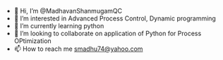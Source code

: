 - 👋 Hi, I’m @MadhavanShanmugamQC
- 👀 I’m interested in Advanced Process Control, Dynamic programming
- 🌱 I’m currently learning python
- 💞️ I’m looking to collaborate on application of Python for Process OPtimization
- 📫 How to reach me smadhu74@yahoo.com


<!---
MadhavanShanmugamQC/MadhavanShanmugamQC is a ✨ special ✨ repository because its `README.md` (this file) appears on your GitHub profile.
You can click the Preview link to take a look at your changes.
--->
